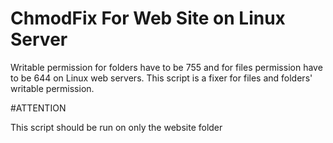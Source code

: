 # ChmodFix For Web Site on Linux Server

Writable permission for  folders have to be 755 and for files permission have to be 644  on Linux web servers. This script is a fixer for files and folders' writable permission.

#ATTENTION

This script should be run on only the website folder
